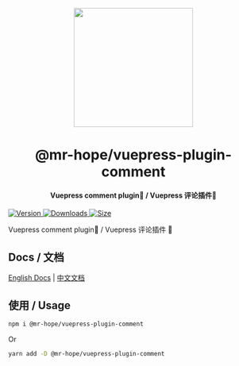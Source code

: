 <!-- markdownlint-disable -->
<p align="center">
  <img width="240" src="https://vuepress-theme.mrhope.site/logo.svg" style="text-align: center;"/>
</p>
<h1 align="center">@mr-hope/vuepress-plugin-comment</h1>
<h4 align="center">Vuepress comment plugin💬 / Vuepress 评论插件💬</h4>

[![Version](https://img.shields.io/npm/v/@mr-hope/vuepress-plugin-comment.svg?style=flat-square&logo=npm) ![Downloads](https://img.shields.io/npm/dm/@mr-hope/vuepress-plugin-comment.svg?style=flat-square&logo=npm) ![Size](https://img.shields.io/bundlephobia/min/@mr-hope/vuepress-plugin-comment?style=flat-square&logo=npm)](https://www.npmjs.com/package/@mr-hope/vuepress-plugin-comment)

<!-- markdownlint-restore -->

Vuepress comment plugin💬 / Vuepress 评论插件 💬

## Docs / 文档

[English Docs](https://vuepress-comment.mrhope.site/) | [中文文档](https://vuepress-comment.mrhope.site/zh/)

## 使用 / Usage

```bash
npm i @mr-hope/vuepress-plugin-comment
```

Or

```bash
yarn add -D @mr-hope/vuepress-plugin-comment
```
